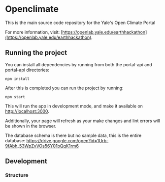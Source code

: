 # Openclimate

This is the main source code repository for the Yale's Open Climate Portal

For more information, visit: [https://openlab.yale.edu/earthhackathon](https://openlab.yale.edu/earthhackathon).

## Running the project

You can install all dependencies by running from both the portal-api and portal-api directories:

`npm install`

After this is completed you can run the project by running:

`npm start`

This will run the app in development mode, and make it available on [http://localhost:3000](http://localhost:3001).

Additionally, your page will refresh as your make changes and lint errors will be shown in the browser.


The database schema is there but no sample data, this is the entire database: https://drive.google.com/open?id=1Urb-9fAbh_53WpZvVOs56Y01bQqK1rm6



## Development

### Structure


